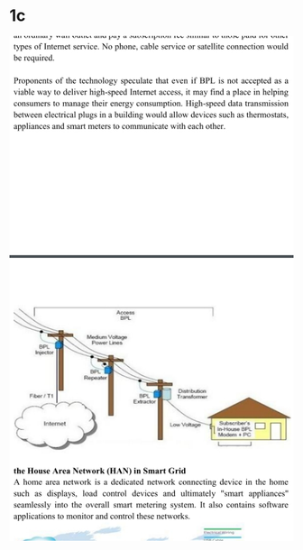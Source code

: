 # 1c
<!DOCTYPE html>
<html lang="en">
<head>
    <meta charset="UTF-8">
    <meta http-equiv="X-UA-Compatible" content="IE=edge">
    <meta name="viewport" content="width=device-width, initial-scale=1.0">
    <title>Document</title>
</head>
<body>
   
   
   
   <img src="9.jpeg" alt=""><br>
  
   
   
  
 
  
 
   

   
   
   
   
    
   
</body>
</html>
